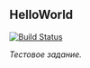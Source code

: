 ## HelloWorld

[![Build Status](https://travis-ci.org/demitt/helloworld.svg?branch=master)](https://travis-ci.org/demitt/helloworld)

*Тестовое задание.*